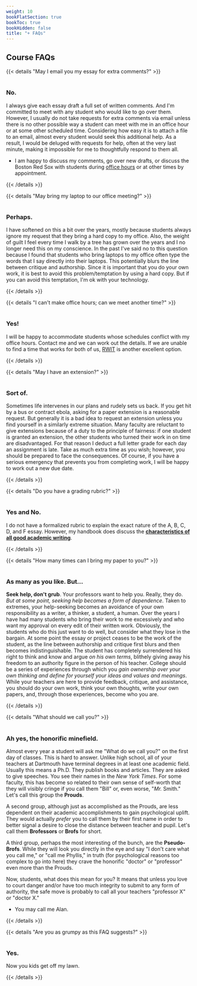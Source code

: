 ```yaml
---
weight: 10
bookFlatSection: true
bookToc: true
bookHidden: false
title: "+ FAQs"
---
```


## Course FAQs

{{< details "May I email you my essay for extra comments?" >}}

#

### No.

I always give each essay draft a full set of written comments. And I'm committed to meet with any student who would like to go over them. However, I usually do not take requests for extra comments via email unless there is no other possible way a student can meet with me in an office hour or at some other scheduled time. Considering how easy it is to attach a file to an email, almost every student would seek this additional help. As a result, I would be deluged with requests for help, often at the very last minute, making it impossible for me to thoughtfully respond to them all.

- I am happy to discuss my comments, go over new drafts, or discuss the Boston Red Sox with students during [office hours](/about/contact) or at other times by appointment. 

{{< /details >}}

{{< details "May bring my laptop to our office meeting?" >}}

#

### Perhaps.

I have softened on this a bit over the years, mostly because students always ignore my request that they bring a hard copy to my office. Also, the weight of guilt I feel every time I walk by a tree has grown over the years and I no longer need this on my conscience. In the past I've said no to this question because I found that students who bring laptops to my office often type the words that I say directly into their laptops. This potentially blurs the line between critique and authorship. Since it is important that you do your own work, it is best to avoid this problem/temptation by using a hard copy. But if you can avoid this temptation, I'm ok with your technology. 
    
{{< /details >}}

{{< details "I can't make office hours; can we meet another time?" >}}

#
### Yes!

I will be happy to accommodate students whose schedules conflict with my office hours. Contact me and we can work out the details. If we are unable to find a time that works for both of us, [RWIT](https://students.dartmouth.edu/rwit/) is another excellent option.

{{< /details >}}

{{< details "May I have an extension?" >}}

#
### Sort of.

Sometimes life intervenes in our plans and rudely sets us back. If you get hit by a bus or contract ebola, asking for a paper extension is a reasonable request. But generally it is a bad idea to request an extension unless you find yourself in a similarly extreme situation. Many faculty are reluctant to give extensions because of a duty to the principle of fairness: if one student is granted an extension, the other students who turned their work in on time are disadvantaged. For that reason I deduct a full letter grade for each day an assignment is late. Take as much extra time as you wish; however, you should be prepared to face the consequences. Of course, if you have a serious emergency that prevents you from completing work, I will be happy to work out a new due date.

{{< /details >}}

{{< details "Do you have a grading rubric?" >}}

#
### Yes and No.

I do not have a formalized rubric to explain the exact nature of the A, B, C, D, and F essay. However, my handbook does discuss the [**characteristics of all good academic writing**](/resources/open-handbook/chapter-5).

{{< /details >}}


{{< details "How many times can I bring my paper to you?" >}}

#
### As many as you like. But...

**Seek help, don't grub**. Your professors want to help you. Really, they do. *But at some point, seeking help becomes a form of dependence*. Taken to extremes, your help-seeking becomes an avoidance of your own responsibility as a writer, a thinker, a student, a human. Over the years I have had many students who bring their work to me excessively and who want my approval on every edit of their written work. Obviously, the students who do this just want to do well, but consider what they lose in the bargain. At some point the essay or project ceases to be the work of the student, as the line between authorship and critique first blurs and then becomes indistinguishable. The student has completely surrendered his right to think and know and argue *on his own terms*, blithely giving away his freedom to an authority figure in the person of his teacher. College should be a series of experiences through which you *gain ownership over your own thinking and define for yourself your ideas and values and meanings*. While your teachers are here to provide feedback, critique, and assistance, you should do your own work, think your own thoughts, write your own papers, and, through those experiences, become who you are.  

{{< /details >}}


{{< details "What should we call you?" >}}

#
### Ah yes, the honorific minefield.

Almost every year a student will ask me "What do we call you?" on the first day of classes. This is hard to answer. Unlike high school, all of your teachers at Dartmouth have terminal degrees in at least one academic field. Usually this means a Ph.D. They publish books and articles. They are asked to give speeches. You see their names in the *New York Times*. For some faculty, this has become so related to their own sense of self-worth that they will visibly cringe if you call them "Bill" or, even worse, "*Mr.* Smith." Let's call this group the **Prouds**. 

A second group, although just as accomplished as the Prouds, are less dependent on their academic accomplishments to gain psychological uplift. They would actually *prefer* you to call them by their first name in order to better signal a desire to close the distance between teacher and pupil. Let's call them **Brofessors** or **Brofs** for short. 

A third group, perhaps the most interesting of the bunch, are the **Pseudo-Brofs**. While they will look you directly in the eye and say "I don't care what you call me," or "call me Phyllis," in truth (for psychological reasons too complex to go into here) they crave the honorific "doctor" or "professor" even more than the Prouds. 

Now, students, what does this mean for you? It means that unless you love to court danger and/or have too much integrity to submit to any form of authority, the safe move is probably to call all your teachers "professor X" or "doctor X." 

- You may call me Alan.

{{< /details >}}

{{< details "Are you as grumpy as this FAQ suggests?" >}}

#

### Yes.

Now you kids get off my lawn.

{{< /details >}}


